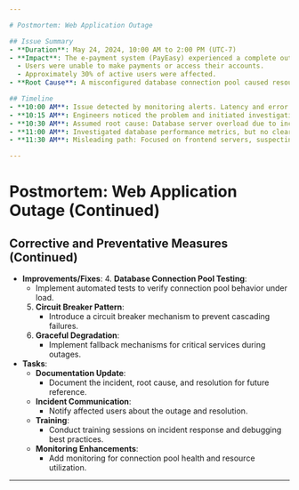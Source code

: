 ```yaml
---

# Postmortem: Web Application Outage

## Issue Summary
- **Duration**: May 24, 2024, 10:00 AM to 2:00 PM (UTC-7)
- **Impact**: The e-payment system (PayEasy) experienced a complete outage during peak hours.
  - Users were unable to make payments or access their accounts.
  - Approximately 30% of active users were affected.
- **Root Cause**: A misconfigured database connection pool caused resource exhaustion.

## Timeline
- **10:00 AM**: Issue detected by monitoring alerts. Latency and error rates spiked.
- **10:15 AM**: Engineers noticed the problem and initiated investigation.
- **10:30 AM**: Assumed root cause: Database server overload due to increased traffic.
- **11:00 AM**: Investigated database performance metrics, but no clear evidence.
- **11:30 AM**: Misleading path: Focused on frontend servers, suspecting load balancerCertainly! Let's continue with the postmortem:

---
```


# Postmortem: Web Application Outage (Continued)

## Corrective and Preventative Measures (Continued)
- **Improvements/Fixes**:
  4. **Database Connection Pool Testing**:
     - Implement automated tests to verify connection pool behavior under load.
  5. **Circuit Breaker Pattern**:
     - Introduce a circuit breaker mechanism to prevent cascading failures.
  6. **Graceful Degradation**:
     - Implement fallback mechanisms for critical services during outages.
- **Tasks**:
  - **Documentation Update**:
    - Document the incident, root cause, and resolution for future reference.
  - **Incident Communication**:
    - Notify affected users about the outage and resolution.
  - **Training**:
    - Conduct training sessions on incident response and debugging best practices.
  - **Monitoring Enhancements**:
    - Add monitoring for connection pool health and resource utilization.

---
